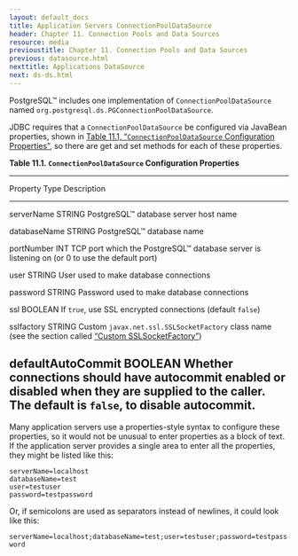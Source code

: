 ```yaml
---
layout: default_docs
title: Application Servers ConnectionPoolDataSource
header: Chapter 11. Connection Pools and Data Sources
resource: media
previoustitle: Chapter 11. Connection Pools and Data Sources
previous: datasource.html
nexttitle: Applications DataSource
next: ds-ds.html
---
```


PostgreSQL™ includes one implementation of `ConnectionPoolDataSource` named
`org.postgresql.ds.PGConnectionPoolDataSource`.

JDBC requires that a `ConnectionPoolDataSource` be configured via JavaBean
properties, shown in [Table 11.1, “`ConnectionPoolDataSource` Configuration Properties”](ds-cpds.html#ds-cpds-props),
so there are get and set methods for each of these properties.

<a name="ds-cpds-props"></a>
**Table 11.1. `ConnectionPoolDataSource` Configuration Properties**

  --------------------------------------------------------------------------------
  Property            Type      Description
  ------------------- --------- --------------------------------------------------
  serverName          STRING    PostgreSQL™ database server host name

  databaseName        STRING    PostgreSQL™ database name

  portNumber          INT       TCP port which the PostgreSQL™ database server is
                                listening on (or 0 to use the default port)

  user                STRING    User used to make database connections

  password            STRING    Password used to make database connections

  ssl                 BOOLEAN   If `true`, use SSL encrypted connections (default
                                `false`)

  sslfactory          STRING    Custom `javax.net.ssl.SSLSocketFactory` class
                                name (see the section called
								[“Custom SSLSocketFactory”](ssl-factory.html))

  defaultAutoCommit   BOOLEAN   Whether connections should have autocommit enabled
                                or disabled when they are supplied to the caller.
								The default is `false`, to disable autocommit.
  --------------------------------------------------------------------------------

Many application servers use a properties-style syntax to configure these
properties, so it would not be unusual to enter properties as a block of text.
If the application server provides a single area to enter all the properties,
they might be listed like this:

`serverName=localhost`  
`databaseName=test`  
`user=testuser`  
`password=testpassword`

Or, if semicolons are used as separators instead of newlines, it could look like
this:

`serverName=localhost;databaseName=test;user=testuser;password=testpassword`
